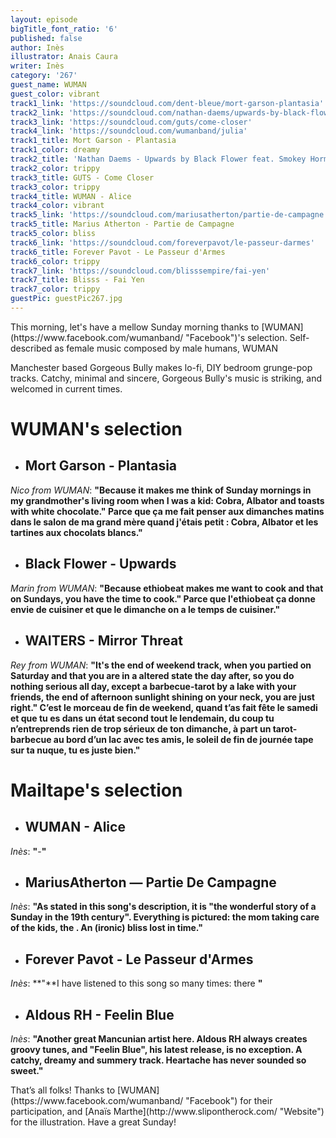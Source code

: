 ```yaml
---
layout: episode
bigTitle_font_ratio: '6'
published: false
author: Inès
illustrator: Anais Caura
writer: Inès
category: '267'
guest_name: WUMAN
guest_color: vibrant
track1_link: 'https://soundcloud.com/dent-bleue/mort-garson-plantasia'
track2_link: 'https://soundcloud.com/nathan-daems/upwards-by-black-flower-feat'
track3_link: 'https://soundcloud.com/guts/come-closer'
track4_link: 'https://soundcloud.com/wumanband/julia'
track1_title: Mort Garson - Plantasia
track1_color: dreamy
track2_title: 'Nathan Daems - Upwards by Black Flower feat. Smokey Hormel '
track2_color: trippy
track3_title: GUTS - Come Closer
track3_color: trippy
track4_title: WUMAN - Alice
track4_color: vibrant
track5_link: 'https://soundcloud.com/mariusatherton/partie-de-campagne'
track5_title: Marius Atherton - Partie de Campagne
track5_color: bliss
track6_link: 'https://soundcloud.com/foreverpavot/le-passeur-darmes'
track6_title: Forever Pavot - Le Passeur d'Armes
track6_color: trippy
track7_link: 'https://soundcloud.com/blisssempire/fai-yen'
track7_title: Blisss - Fai Yen
track7_color: trippy
guestPic: guestPic267.jpg
---
```

<p id="introduction">This morning, let's have a mellow Sunday morning thanks to [WUMAN](https://www.facebook.com/wumanband/ "Facebook")'s selection. Self-described as female music composed by male humans, WUMAN 

Manchester based Gorgeous Bully makes lo-fi, DIY bedroom grunge-pop tracks. Catchy, minimal and sincere, Gorgeous Bully's music is striking, and welcomed in current times.</p>




# **WUMAN's selection**

+ ## Mort Garson - Plantasia
_Nico from WUMAN_: **"**Because it makes me think of Sunday mornings in my grandmother's living room when I was a kid: Cobra, Albator and toasts with white chocolate."
Parce que ça me fait penser aux dimanches matins dans le salon de ma grand mère quand j'étais petit : Cobra, Albator et les tartines aux chocolats blancs.**"**

+ ## Black Flower - Upwards
_Marin from WUMAN_: **"**Because ethiobeat makes me want to cook and that on Sundays, you have the time to cook."
Parce que l'ethiobeat ça donne envie de cuisiner et que le dimanche on a le temps de cuisiner.**"**

+ ## WAITERS - Mirror Threat
_Rey from WUMAN_: **"**It's the end of weekend track, when you partied on Saturday and that you are in a altered state the day after, so you do nothing serious all day, except a barbecue-tarot by a lake with your friends, the end of afternoon sunlight shining on your neck, you are just right."
C’est le morceau de fin de weekend, quand t’as fait fête le samedi et que tu es dans un état second tout le lendemain, du coup tu n’entreprends rien de trop sérieux de ton dimanche, à part un tarot-barbecue au bord d’un lac avec tes amis, le soleil de fin de journée tape sur ta nuque, tu es juste bien.**"**



# Mailtape's selection

+ ## WUMAN - Alice
_Inès_: **"**-**"** 

+ ## MariusAtherton — Partie De Campagne
_Inès_: **"**As stated in this song's description, it is "the wonderful story of a Sunday in the 19th century". Everything is pictured: the mom taking care of the kids, the  . An (ironic) bliss lost in time.**"**

+ ## Forever Pavot - Le Passeur d'Armes
_Inès_: **"**I have listened to this song so many times: there **"**

+ ## Aldous RH - Feelin Blue
_Inès_: **"**Another great Mancunian artist here. Aldous RH always creates groovy tunes, and "Feelin Blue", his latest release, is no exception. A catchy, dreamy and summery track. Heartache has never sounded so sweet.**"**


<p id="outroduction">That’s all folks! Thanks to [WUMAN](https://www.facebook.com/wumanband/ "Facebook") for their participation, and [Anaïs Marthe](http://www.slipontherock.com/ "Website") for the illustration. Have a great Sunday! </p>
